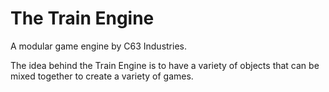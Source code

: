 The Train Engine
============
A modular game engine by C63 Industries.

The idea behind the Train Engine is to have a variety of objects that can be mixed together to create a variety of games.
